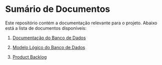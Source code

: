 # Sumário de Documentos

Este repositório contém a documentação relevante para o projeto. Abaixo está a lista de documentos disponíveis:

1. [Documentação do Banco de Dados](api4.pdf)
   
2. [Modelo Lógico do Banco de Dados](logical%20model.png)
   
3. [Product Backlog](Product_backlog.md)
